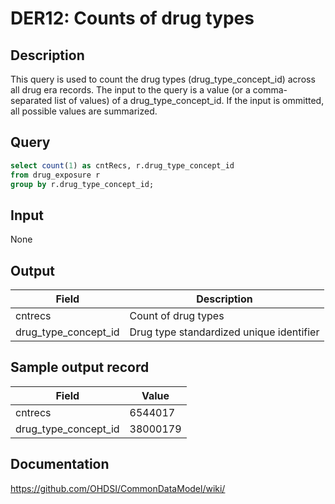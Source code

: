 # DER12: Counts of drug types

## Description
This query is used to count the drug types (drug_type_concept_id) across all drug era records. The input to the query is a value (or a comma-separated list of values) of a drug_type_concept_id. If the input is ommitted, all possible values are summarized.

## Query
```sql
select count(1) as cntRecs, r.drug_type_concept_id
from drug_exposure r
group by r.drug_type_concept_id;
```

## Input

None

## Output

|  Field |  Description |
| --- | --- |
| cntrecs |  Count of drug types |
| drug_type_concept_id | Drug type standardized unique identifier |

## Sample output record

|  Field |  Value |
| --- | --- |
| cntrecs | 6544017 |
| drug_type_concept_id | 38000179 |

## Documentation
https://github.com/OHDSI/CommonDataModel/wiki/
